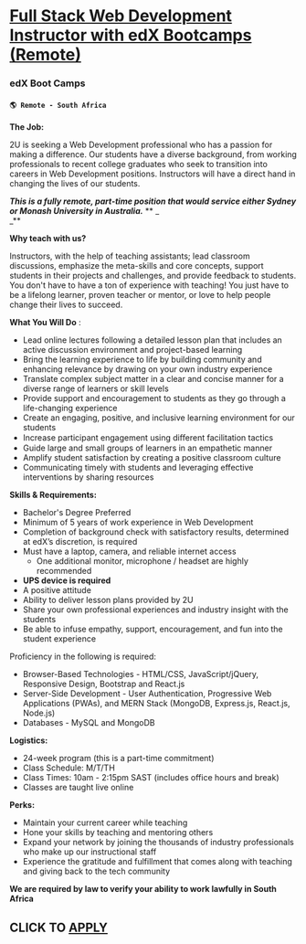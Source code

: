 # [Full Stack Web Development Instructor with edX Bootcamps (Remote)](https://www.remotewlb.com/apply/full-stack-web-development-instructor-with-edx-bootcamps-remote)  
### edX Boot Camps  
#### `🌎 Remote - South Africa `  

**The Job:**

2U is seeking a Web Development professional who has a passion for making a difference. Our students have a diverse background, from working professionals to recent college graduates who seek to transition into careers in Web Development positions. Instructors will have a direct hand in changing the lives of our students.

**_This is a fully remote, part-time position that would service either Sydney or Monash University in Australia._** ** _  
_**

**Why teach with us?**

Instructors, with the help of teaching assistants; lead classroom discussions, emphasize the meta-skills and core concepts, support students in their projects and challenges, and provide feedback to students. You don't have to have a ton of experience with teaching! You just have to be a lifelong learner, proven teacher or mentor, or love to help people change their lives to succeed.

**What You Will Do** :

  * Lead online lectures following a detailed lesson plan that includes an active discussion environment and project-based learning
  * Bring the learning experience to life by building community and enhancing relevance by drawing on your own industry experience
  * Translate complex subject matter in a clear and concise manner for a diverse range of learners or skill levels
  * Provide support and encouragement to students as they go through a life-changing experience
  * Create an engaging, positive, and inclusive learning environment for our students
  * Increase participant engagement using diﬀerent facilitation tactics
  * Guide large and small groups of learners in an empathetic manner
  * Amplify student satisfaction by creating a positive classroom culture
  * Communicating timely with students and leveraging effective interventions by sharing resources

**Skills & Requirements:**

  * Bachelor's Degree Preferred 
  * Minimum of 5 years of work experience in Web Development
  * Completion of background check with satisfactory results, determined at edX’s discretion, is required
  * Must have a laptop, camera, and reliable internet access
    * One additional monitor, microphone / headset are highly recommended
  * **UPS device is required**
  * A positive attitude
  * Ability to deliver lesson plans provided by 2U
  * Share your own professional experiences and industry insight with the students
  * Be able to infuse empathy, support, encouragement, and fun into the student experience

Proficiency in the following is required:

  * Browser-Based Technologies - HTML/CSS, JavaScript/jQuery, Responsive Design, Bootstrap and React.js
  * Server-Side Development - User Authentication, Progressive Web Applications (PWAs), and MERN Stack (MongoDB, Express.js, React.js, Node.js)
  * Databases - MySQL and MongoDB

**Logistics:**

  * 24-week program (this is a part-time commitment)
  * Class Schedule: M/T/TH
  * Class Times: 10am - 2:15pm SAST (includes office hours and break)
  * Classes are taught live online  

**Perks:**

  * Maintain your current career while teaching
  * Hone your skills by teaching and mentoring others
  * Expand your network by joining the thousands of industry professionals who make up our instructional staff
  * Experience the gratitude and fulfillment that comes along with teaching and giving back to the tech community  

**We are required by law to verify your ability to work lawfully in South Africa**

  
## CLICK TO [APPLY](https://www.remotewlb.com/apply/full-stack-web-development-instructor-with-edx-bootcamps-remote)

